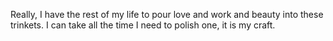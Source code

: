 Really, I have the rest of my life to pour love and work and beauty into these trinkets.
I can take all the time I need to polish one, it is my craft. 
